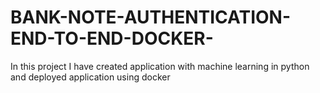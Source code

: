 # BANK-NOTE-AUTHENTICATION-END-TO-END-DOCKER-
In this project I have created application with machine learning in python and deployed application using docker 
